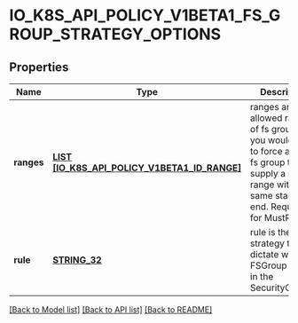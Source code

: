 # IO_K8S_API_POLICY_V1BETA1_FS_GROUP_STRATEGY_OPTIONS

## Properties
Name | Type | Description | Notes
------------ | ------------- | ------------- | -------------
**ranges** | [**LIST [IO_K8S_API_POLICY_V1BETA1_ID_RANGE]**](io.k8s.api.policy.v1beta1.IDRange.md) | ranges are the allowed ranges of fs groups.  If you would like to force a single fs group then supply a single range with the same start and end. Required for MustRunAs. | [optional] [default to null]
**rule** | [**STRING_32**](STRING_32.md) | rule is the strategy that will dictate what FSGroup is used in the SecurityContext. | [optional] [default to null]

[[Back to Model list]](../README.md#documentation-for-models) [[Back to API list]](../README.md#documentation-for-api-endpoints) [[Back to README]](../README.md)



